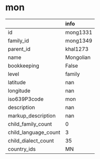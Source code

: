 # mon
|                      | info      |
|:---------------------|:----------|
| id                   | mong1331  |
| family_id            | mong1349  |
| parent_id            | khal1273  |
| name                 | Mongolian |
| bookkeeping          | False     |
| level                | family    |
| latitude             | nan       |
| longitude            | nan       |
| iso639P3code         | mon       |
| description          | nan       |
| markup_description   | nan       |
| child_family_count   | 0         |
| child_language_count | 3         |
| child_dialect_count  | 35        |
| country_ids          | MN        |